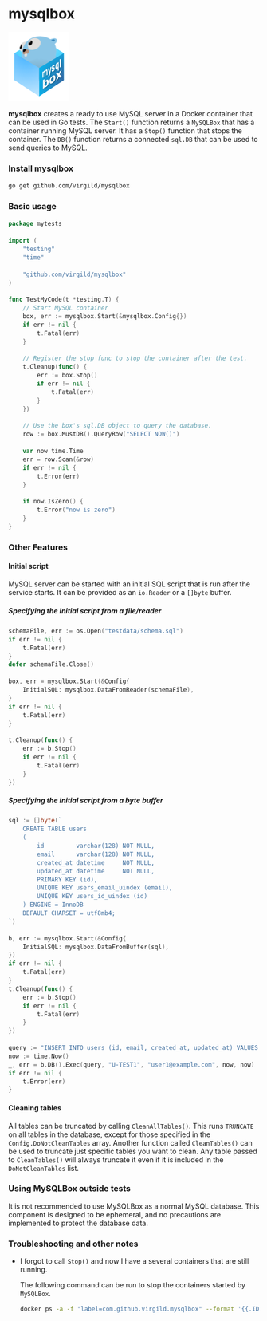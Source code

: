# mysqlbox

![MySQLBox logo](https://github.com/virgild/mysqlbox/blob/main/static/logo.png?raw=true)

**mysqlbox** creates a ready to use MySQL server in a Docker container that can be
used in Go tests. The `Start()` function returns a `MySQLBox` that has a container running MySQL server. 
It has a `Stop()` function that stops the container. The `DB()` function returns a connected 
`sql.DB` that can be used to send queries to MySQL.



### Install mysqlbox

```sh
go get github.com/virgild/mysqlbox
```

### Basic usage

```go
package mytests

import (
	"testing"
	"time"

	"github.com/virgild/mysqlbox"
)

func TestMyCode(t *testing.T) {
	// Start MySQL container
	box, err := mysqlbox.Start(&mysqlbox.Config{})
	if err != nil {
	    t.Fatal(err)
	}

	// Register the stop func to stop the container after the test.
	t.Cleanup(func() {
	    err := box.Stop()
	    if err != nil {
	        t.Fatal(err)
	    }
	})
	
	// Use the box's sql.DB object to query the database.
	row := box.MustDB().QueryRow("SELECT NOW()")
	
	var now time.Time
	err = row.Scan(&row)
	if err != nil {
	    t.Error(err)
	}
	
	if now.IsZero() {
	    t.Error("now is zero")
	}
}
```

### Other Features

#### Initial script

MySQL server can be started with an initial SQL script that is run after the service starts. It can be provided as an `io.Reader` or a `[]byte` buffer.

##### Specifying the initial script from a file/reader

```go
schemaFile, err := os.Open("testdata/schema.sql")
if err != nil {
    t.Fatal(err)
}
defer schemaFile.Close()

box, err = mysqlbox.Start(&Config{
    InitialSQL: mysqlbox.DataFromReader(schemaFile),
}
if err != nil {
    t.Fatal(err)
}

t.Cleanup(func() {
    err := b.Stop()
    if err != nil {
        t.Fatal(err)
    }
})
```

##### Specifying the initial script from a byte buffer

```go
sql := []byte(`
	CREATE TABLE users
	(
		id         varchar(128) NOT NULL,
		email      varchar(128) NOT NULL,
		created_at datetime     NOT NULL,
		updated_at datetime     NOT NULL,
		PRIMARY KEY (id),
		UNIQUE KEY users_email_uindex (email),
		UNIQUE KEY users_id_uindex (id)
	) ENGINE = InnoDB
	DEFAULT CHARSET = utf8mb4;
`)

b, err := mysqlbox.Start(&Config{
	InitialSQL: mysqlbox.DataFromBuffer(sql),
})
if err != nil {
	t.Fatal(err)
}
t.Cleanup(func() {
	err := b.Stop()
	if err != nil {
		t.Fatal(err)
	}
})

query := "INSERT INTO users (id, email, created_at, updated_at) VALUES (?, ?, ?, ?)"
now := time.Now()
_, err = b.DB().Exec(query, "U-TEST1", "user1@example.com", now, now)
if err != nil {
	t.Error(err)
}
```

#### Cleaning tables

All tables can be truncated by calling `CleanAllTables()`. This runs `TRUNCATE` on all tables in the database, except for those specified in the `Config.DoNotCleanTables` array. Another function called `CleanTables()` can  be used to truncate just specific tables you want to clean. Any table passed to `CleanTables()` will always truncate it even if it is included in the `DoNotCleanTables` list.

### Using MySQLBox outside tests

It is not recommended to use MySQLBox as a normal MySQL database. This component is designed to be ephemeral, and no precautions are implemented to protect the database data.

### Troubleshooting and other notes

* I forgot to call `Stop()` and now I have a several containers that are still running.

    The following command can be run to stop the containers started by `MySQLBox`.

    ```sh
    docker ps -a -f "label=com.github.virgild.mysqlbox" --format '{{.ID}}' | xargs docker stop
    ```